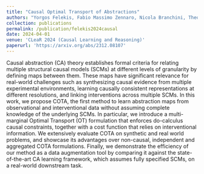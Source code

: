 ```yaml
---
title: "Causal Optimal Transport of Abstractions"
authors: "Yorgos Felekis, Fabio Massimo Zennaro, Nicola Branchini, Theodoros Damoulas"
collection: publications
permalink: /publication/felekis2024causal
date: 2024-04-01
venue: 'CLeaR 2024 (Causal Learning and Reasoning)'
paperurl: 'https://arxiv.org/abs/2312.08107'
---
```


Causal abstraction (CA) theory establishes formal criteria for relating multiple structural causal models (SCMs) at different levels of granularity by defining maps between them. These maps have significant relevance for real-world challenges such as synthesizing causal evidence from multiple experimental environments, learning causally consistent representations at different resolutions, and linking interventions across multiple SCMs. In this work, we propose COTA, the first method to learn abstraction maps from observational and interventional data without assuming complete knowledge of the underlying SCMs. In particular, we introduce a multi-marginal Optimal Transport (OT) formulation that enforces do-calculus causal constraints, together with a cost function that relies on interventional information. We extensively evaluate COTA on synthetic and real world problems, and showcase its advantages over non-causal, independent and aggregated COTA formulations. Finally, we demonstrate the efficiency of our method as a data augmentation tool by comparing it against the state-of-the-art CA learning framework, which assumes fully specified SCMs, on a real-world downstream task.
